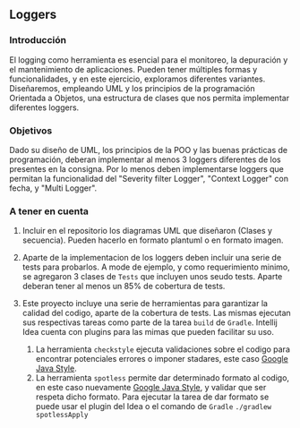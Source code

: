 ## Loggers

### Introducción

El logging como herramienta es esencial para el monitoreo, la depuración y el mantenimiento de aplicaciones. Pueden
tener múltiples formas y funcionalidades, y en este ejercicio, exploramos diferentes variantes. Diseñaremos, empleando
UML y los principios de la programación Orientada a Objetos, una estructura de clases que nos permita implementar
diferentes loggers.

### Objetivos

Dado su diseño de UML, los principios de la POO y las buenas prácticas de programación, deberan implementar al menos 3
loggers diferentes de los presentes en la consigna. Por lo menos deben implementarse loggers que permitan la
funcionalidad del "Severity filter Logger", "Context Logger" con fecha, y "Multi Logger".

### A tener en cuenta

1. Incluir en el repositorio los diagramas UML que diseñaron (Clases y secuencia).
   Pueden hacerlo en formato plantuml o en formato imagen.

2. Aparte de la implementacion de los loggers deben incluir una serie de tests para probarlos. A mode de ejemplo, y como
   requerimiento minimo, se agregaron 3 clases de `Tests` que incluyen unos seudo tests. Aparte deberan tener al menos un
   85% de cobertura de tests.
3. Este proyecto incluye una serie de herramientas para garantizar la calidad del codigo, aparte de la cobertura de
   tests. Las mismas ejecutan sus respectivas tareas como parte de la tarea `build` de `Gradle`. Intellij Idea cuenta
   con plugins para las mimas que pueden facilitar su uso.
    1. La herramienta `checkstyle` ejecuta validaciones sobre el codigo para encontrar potenciales errores o imponer
       stadares, este caso [Google Java Style](https://checkstyle.org/google_style.html).
    2. La herramienta `spotless` permite dar determinado formato al codigo, en este caso
       nuevamente [Google Java Style](https://google.github.io/styleguide/javaguide.html), y validar que ser respeta
       dicho formato. Para ejecutar la tarea de dar formato se puede usar el plugin del Idea o el comando
       de `Gradle` `./gradlew spotlessApply`
    